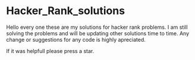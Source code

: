 # Hacker_Rank_solutions
Hello every one these are my solutions for hacker rank problems.
I am still solving the problems and will be updating other solutions time to time.
Any change or suggestions for any code is highly apreciated.


If it was helpfull please press a star.
